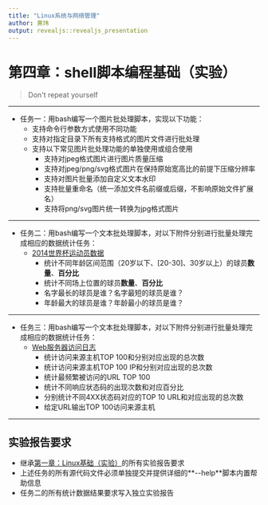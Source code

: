 ```yaml
---
title: "Linux系统与网络管理"
author: 黄玮
output: revealjs::revealjs_presentation
---
```


# 第四章：shell脚本编程基础（实验）
> Don't repeat yourself

---

* 任务一：用bash编写一个图片批处理脚本，实现以下功能：
    * 支持命令行参数方式使用不同功能
    * 支持对指定目录下所有支持格式的图片文件进行批处理
    * 支持以下常见图片批处理功能的单独使用或组合使用
        * 支持对jpeg格式图片进行图片质量压缩
        * 支持对jpeg/png/svg格式图片在保持原始宽高比的前提下压缩分辨率
        * 支持对图片批量添加自定义文本水印
        * 支持批量重命名（统一添加文件名前缀或后缀，不影响原始文件扩展名）
        * 支持将png/svg图片统一转换为jpg格式图片

---

* 任务二：用bash编写一个文本批处理脚本，对以下附件分别进行批量处理完成相应的数据统计任务：
    * [2014世界杯运动员数据](exp/chap0x04/worldcupplayerinfo.tsv)
        * 统计不同年龄区间范围（20岁以下、[20-30]、30岁以上）的球员**数量**、**百分比**
        * 统计不同场上位置的球员**数量**、**百分比**
        * 名字最长的球员是谁？名字最短的球员是谁？
        * 年龄最大的球员是谁？年龄最小的球员是谁？

---

* 任务三：用bash编写一个文本批处理脚本，对以下附件分别进行批量处理完成相应的数据统计任务：
    * [Web服务器访问日志](exp/chap0x04/web_log.tsv.7z)
        * 统计访问来源主机TOP 100和分别对应出现的总次数
        * 统计访问来源主机TOP 100 IP和分别对应出现的总次数
        * 统计最频繁被访问的URL TOP 100
        * 统计不同响应状态码的出现次数和对应百分比
        * 分别统计不同4XX状态码对应的TOP 10 URL和对应出现的总次数
        * 给定URL输出TOP 100访问来源主机

---

## 实验报告要求

* 继承[第一章：Linux基础（实验）](chap0x01.exp.md.html)的所有实验报告要求
* 上述任务的所有源代码文件必须单独提交并提供详细的**--help**脚本内置帮助信息
* 任务二的所有统计数据结果要求写入独立实验报告


